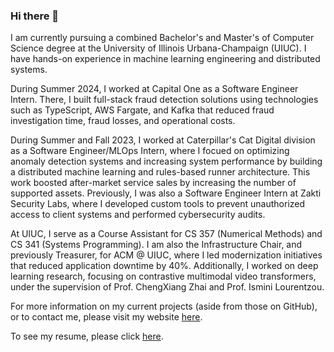 ### Hi there 👋

I am currently pursuing a combined Bachelor's and Master's of Computer Science degree at the University of Illinois Urbana-Champaign (UIUC). I have hands-on experience in machine learning engineering and distributed systems.

During Summer 2024, I worked at Capital One as a Software Engineer Intern. There, I built full-stack fraud detection solutions using technologies such as TypeScript, AWS Fargate, and Kafka that reduced fraud investigation time, fraud losses, and operational costs.

During Summer and Fall 2023, I worked at Caterpillar's Cat Digital division as a Software Engineer/MLOps Intern, where I focued on optimizing anomaly detection systems and increasing system performance by building a distributed machine learning and rules-based runner architecture. This work boosted after-market service sales by increasing the number of supported assets. Previously, I was also a Software Engineer Intern at Zakti Security Labs, where I developed custom tools to prevent unauthorized access to client systems and performed cybersecurity audits.

At UIUC, I serve as a Course Assistant for CS 357 (Numerical Methods) and CS 341 (Systems Programming). I am also the Infrastructure Chair, and previously Treasurer, for ACM @ UIUC, where I led modernization initiatives that reduced application downtime by 40%. Additionally, I worked on deep learning research, focusing on contrastive multimodal video transformers, under the supervision of Prof. ChengXiang Zhai and Prof. Ismini Lourentzou.

For more information on my current projects (aside from those on GitHub), or to contact me, please visit my website [here](https://devksingh.com?utm_medium=social&utm_source=github.com). 

To see my resume, please click [here](https://devksingh.com/Dev_Singh_resume.pdf).
